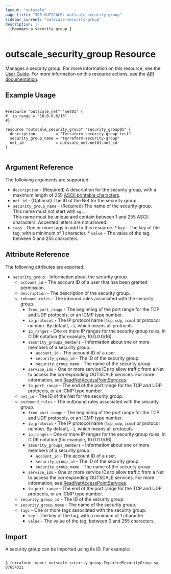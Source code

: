 ```yaml
---
layout: "outscale"
page_title: "3DS OUTSCALE: outscale_security_group"
sidebar_current: "outscale-security-group"
description: |-
  [Manages a security group.]
---
```


# outscale_security_group Resource

Manages a security group.
For more information on this resource, see the [User Guide](https://wiki.outscale.net/display/EN/About+Security+Groups).
For more information on this resource actions, see the [API documentation](https://docs.outscale.com/api#3ds-outscale-api-securitygroup).

## Example Usage

```hcl

#resource "outscale_net" "net01" {
#  ip_range = "10.0.0.0/16"
#}

resource "outscale_security_group" "security_group01" {
  description         = "Terraform security group test"
  security_group_name = "terraform-security-group"
  net_id              = outscale_net.net01.net_id
}


```

## Argument Reference

The following arguments are supported:

* `description` - (Required) A description for the security group, with a maximum length of 255 [ASCII printable characters](https://en.wikipedia.org/wiki/ASCII#Printable_characters).
* `net_id` - (Optional) The ID of the Net for the security group.
* `security_group_name` - (Required) The name of the security group.<br />
This name must not start with `sg-`.</br>
This name must be unique and contain between 1 and 255 ASCII characters. Accented letters are not allowed.
* `tags` - One or more tags to add to this resource.
      * `key` - The key of the tag, with a minimum of 1 character.
      * `value` - The value of the tag, between 0 and 255 characters.
    
## Attribute Reference

The following attributes are exported:

* `security_group` - Information about the security group.
  * `account_id` - The account ID of a user that has been granted permission.
  * `description` - The description of the security group.
  * `inbound_rules` - The inbound rules associated with the security group.
      * `from_port_range` - The beginning of the port range for the TCP and UDP protocols, or an ICMP type number.
      * `ip_protocol` - The IP protocol name (`tcp`, `udp`, `icmp`) or protocol number. By default, `-1`, which means all protocols.
      * `ip_ranges` - One or more IP ranges for the security group rules, in CIDR notation (for example, 10.0.0.0/16).
      * `security_groups_members` - Information about one or more members of a security group.
         * `account_id` - The account ID of a user.
         * `security_group_id` - The ID of the security group.
         * `security_group_name` - The name of the security group.
      * `service_ids` - One or more service IDs to allow traffic from a Net to access the corresponding OUTSCALE services. For more information, see [ReadNetAccessPointServices](https://docs.outscale.com/api#readnetaccesspointservices).
      * `to_port_range` - The end of the port range for the TCP and UDP protocols, or an ICMP type number.
  * `net_id` - The ID of the Net for the security group.
  * `outbound_rules` - The outbound rules associated with the security group.
      * `from_port_range` - The beginning of the port range for the TCP and UDP protocols, or an ICMP type number.
      * `ip_protocol` - The IP protocol name (`tcp`, `udp`, `icmp`) or protocol number. By default, `-1`, which means all protocols.
      * `ip_ranges` - One or more IP ranges for the security group rules, in CIDR notation (for example, 10.0.0.0/16).
      * `security_groups_members` - Information about one or more members of a security group.
         * `account_id` - The account ID of a user.
         * `security_group_id` - The ID of the security group.
         * `security_group_name` - The name of the security group.
      * `service_ids` - One or more service IDs to allow traffic from a Net to access the corresponding OUTSCALE services. For more information, see [ReadNetAccessPointServices](https://docs.outscale.com/api#readnetaccesspointservices).
      * `to_port_range` - The end of the port range for the TCP and UDP protocols, or an ICMP type number.
  * `security_group_id` - The ID of the security group.
  * `security_group_name` - The name of the security group.
  * `tags` - One or more tags associated with the security group.
      * `key` - The key of the tag, with a minimum of 1 character.
      * `value` - The value of the tag, between 0 and 255 characters.

## Import

A security group can be imported using its ID. For example:

```

$ terraform import outscale_security_group.ImportedSecurityGroup sg-87654321

```